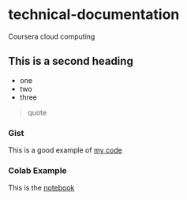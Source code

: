 # technical-documentation
Coursera cloud computing

## This is a second heading

* one
* two
* three

> quote

### Gist

This is a good example of [my code](https://gist.github.com/LeiyuanHuo/03c1202ad6af0625c8e069f9bede595c)

### Colab Example

This is the [notebook](https://github.com/LeiyuanHuo/technical-documentation/blob/main/test_pset3.ipynb)
